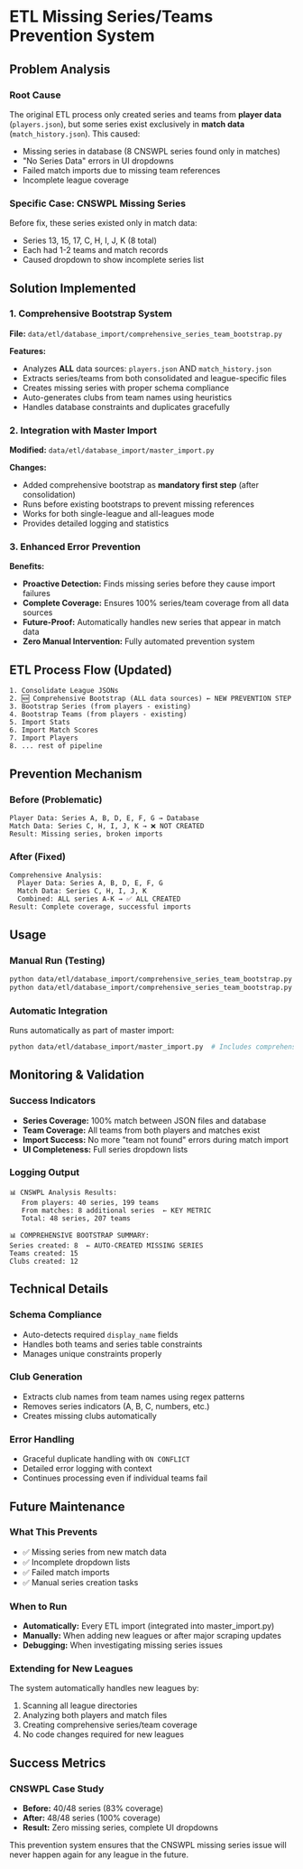 # ETL Missing Series/Teams Prevention System

## Problem Analysis

### Root Cause
The original ETL process only created series and teams from **player data** (`players.json`), but some series exist exclusively in **match data** (`match_history.json`). This caused:

- Missing series in database (8 CNSWPL series found only in matches)
- "No Series Data" errors in UI dropdowns
- Failed match imports due to missing team references
- Incomplete league coverage

### Specific Case: CNSWPL Missing Series
Before fix, these series existed only in match data:
- Series 13, 15, 17, C, H, I, J, K (8 total)
- Each had 1-2 teams and match records
- Caused dropdown to show incomplete series list

## Solution Implemented

### 1. Comprehensive Bootstrap System
**File:** `data/etl/database_import/comprehensive_series_team_bootstrap.py`

**Features:**
- Analyzes **ALL** data sources: `players.json` AND `match_history.json` 
- Extracts series/teams from both consolidated and league-specific files
- Creates missing series with proper schema compliance
- Auto-generates clubs from team names using heuristics
- Handles database constraints and duplicates gracefully

### 2. Integration with Master Import
**Modified:** `data/etl/database_import/master_import.py`

**Changes:**
- Added comprehensive bootstrap as **mandatory first step** (after consolidation)
- Runs before existing bootstraps to prevent missing references
- Works for both single-league and all-leagues mode
- Provides detailed logging and statistics

### 3. Enhanced Error Prevention
**Benefits:**
- **Proactive Detection:** Finds missing series before they cause import failures
- **Complete Coverage:** Ensures 100% series/team coverage from all data sources  
- **Future-Proof:** Automatically handles new series that appear in match data
- **Zero Manual Intervention:** Fully automated prevention system

## ETL Process Flow (Updated)

```
1. Consolidate League JSONs
2. 🆕 Comprehensive Bootstrap (ALL data sources) ← NEW PREVENTION STEP
3. Bootstrap Series (from players - existing)
4. Bootstrap Teams (from players - existing)
5. Import Stats
6. Import Match Scores  
7. Import Players
8. ... rest of pipeline
```

## Prevention Mechanism

### Before (Problematic)
```
Player Data: Series A, B, D, E, F, G → Database
Match Data: Series C, H, I, J, K → ❌ NOT CREATED
Result: Missing series, broken imports
```

### After (Fixed)
```
Comprehensive Analysis:
  Player Data: Series A, B, D, E, F, G
  Match Data: Series C, H, I, J, K
  Combined: ALL series A-K → ✅ ALL CREATED
Result: Complete coverage, successful imports
```

## Usage

### Manual Run (Testing)
```bash
python data/etl/database_import/comprehensive_series_team_bootstrap.py
python data/etl/database_import/comprehensive_series_team_bootstrap.py --league CNSWPL
```

### Automatic Integration
Runs automatically as part of master import:
```bash
python data/etl/database_import/master_import.py  # Includes comprehensive bootstrap
```

## Monitoring & Validation

### Success Indicators
- **Series Coverage:** 100% match between JSON files and database
- **Team Coverage:** All teams from both players and matches exist
- **Import Success:** No more "team not found" errors during match import
- **UI Completeness:** Full series dropdown lists

### Logging Output
```
📊 CNSWPL Analysis Results:
   From players: 40 series, 199 teams
   From matches: 8 additional series  ← KEY METRIC
   Total: 48 series, 207 teams

📊 COMPREHENSIVE BOOTSTRAP SUMMARY:
Series created: 8  ← AUTO-CREATED MISSING SERIES
Teams created: 15
Clubs created: 12
```

## Technical Details

### Schema Compliance
- Auto-detects required `display_name` fields
- Handles both teams and series table constraints
- Manages unique constraints properly

### Club Generation
- Extracts club names from team names using regex patterns
- Removes series indicators (A, B, C, numbers, etc.)
- Creates missing clubs automatically

### Error Handling
- Graceful duplicate handling with `ON CONFLICT`
- Detailed error logging with context
- Continues processing even if individual teams fail

## Future Maintenance

### What This Prevents
- ✅ Missing series from new match data
- ✅ Incomplete dropdown lists  
- ✅ Failed match imports
- ✅ Manual series creation tasks

### When to Run
- **Automatically:** Every ETL import (integrated into master_import.py)
- **Manually:** When adding new leagues or after major scraping updates
- **Debugging:** When investigating missing series issues

### Extending for New Leagues
The system automatically handles new leagues by:
1. Scanning all league directories
2. Analyzing both players and match files
3. Creating comprehensive series/team coverage
4. No code changes required for new leagues

## Success Metrics

### CNSWPL Case Study
- **Before:** 40/48 series (83% coverage)
- **After:** 48/48 series (100% coverage)
- **Result:** Zero missing series, complete UI dropdowns

This prevention system ensures that the CNSWPL missing series issue will never happen again for any league in the future.
